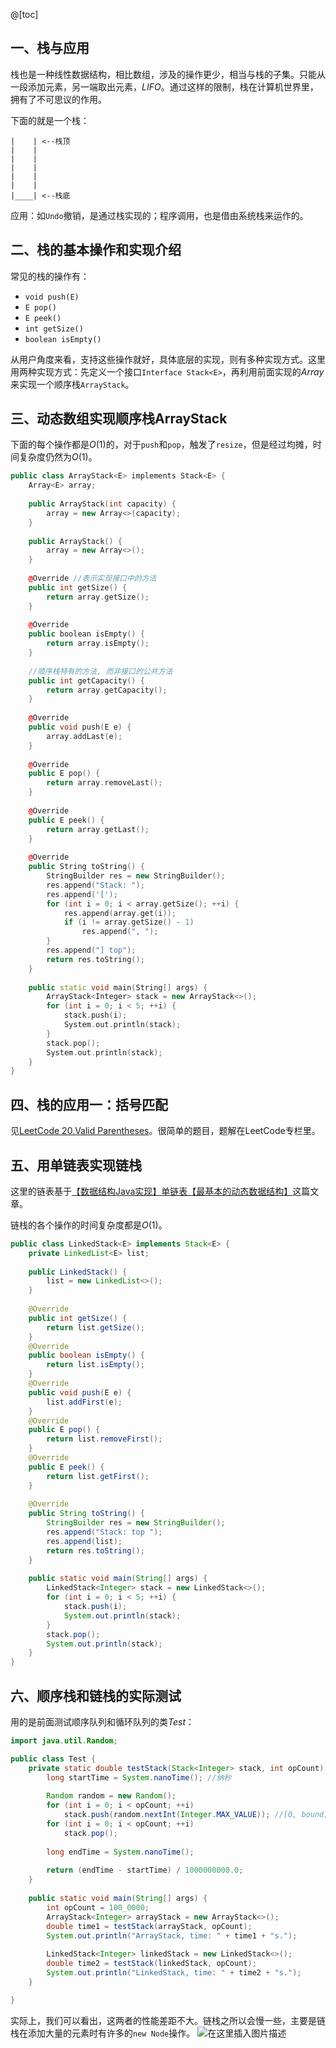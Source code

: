 @[toc]
 
## 一、栈与应用
栈也是一种线性数据结构，相比数组，涉及的操作更少，相当与栈的子集。只能从一段添加元素，另一端取出元素，$LIFO$。通过这样的限制，栈在计算机世界里，拥有了不可思议的作用。

下面的就是一个栈：
```
|    | <--栈顶
|    |
|    |
|    |
|    |
|    |
|____| <--栈底
```
应用：如`Undo`撤销，是通过栈实现的；程序调用，也是借由系统栈来运作的。

## 二、栈的基本操作和实现介绍
常见的栈的操作有：
- `void push(E)`
- `E pop()`
- `E peek()`
- `int getSize()`
- `boolean isEmpty()`

从用户角度来看，支持这些操作就好，具体底层的实现，则有多种实现方式。这里用两种实现方式：先定义一个接口`Interface Stack<E>`，再利用前面实现的$Array$来实现一个顺序栈`ArrayStack`。

## 三、动态数组实现顺序栈ArrayStack
下面的每个操作都是$O(1)$的，对于`push`和`pop`，触发了`resize`，但是经过均摊，时间复杂度仍然为$O(1)$。
```cpp 
public class ArrayStack<E> implements Stack<E> {
	Array<E> array;
	
	public ArrayStack(int capacity) {
		array = new Array<>(capacity);
	}
	
	public ArrayStack() {
		array = new Array<>();
	}
	
	@Override //表示实现接口中的方法
	public int getSize() {
		return array.getSize();
	}
	
	@Override
	public boolean isEmpty() {
		return array.isEmpty();
	}
	
	//顺序栈特有的方法, 而非接口的公共方法
	public int getCapacity() {
		return array.getCapacity();
	}
	
	@Override
	public void push(E e) {
		array.addLast(e);
	}
	
	@Override
	public E pop() {
		return array.removeLast();
	}
	
	@Override
	public E peek() {
		return array.getLast();
	}
	
	@Override
	public String toString() {
		StringBuilder res = new StringBuilder();
		res.append("Stack: ");
		res.append('[');
		for (int i = 0; i < array.getSize(); ++i) {
			res.append(array.get(i));
			if (i != array.getSize() - 1)
				res.append(", ");
		}
		res.append("] top");
		return res.toString();
	}
	
	public static void main(String[] args) {
		ArrayStack<Integer> stack = new ArrayStack<>();
		for (int i = 0; i < 5; ++i) {
			stack.push(i);
			System.out.println(stack);
		}
		stack.pop();
		System.out.println(stack);
	}
}
```
## 四、栈的应用一：括号匹配
见[LeetCode 20.Valid Parentheses](https://leetcode-cn.com/problems/valid-parentheses/)。很简单的题目，题解在LeetCode专栏里。

## 五、用单链表实现链栈
这里的链表基于[【数据结构Java实现】单链表【最基本的动态数据结构】](https://blog.csdn.net/myRealization/article/details/104794021)这篇文章。

链栈的各个操作的时间复杂度都是$O(1)$。
```java 
public class LinkedStack<E> implements Stack<E> {
	private LinkedList<E> list;
	
	public LinkedStack() {
		list = new LinkedList<>();
	}
	
	@Override
	public int getSize() {
		return list.getSize();
	}
	@Override
	public boolean isEmpty() {
		return list.isEmpty();
	}
	@Override
	public void push(E e) {
		list.addFirst(e);
	}
	@Override
	public E pop() {
		return list.removeFirst();
	}
	@Override
	public E peek() {
		return list.getFirst();
	}
	
	@Override
	public String toString() {
		StringBuilder res = new StringBuilder();
		res.append("Stack: top ");
		res.append(list);
		return res.toString();
	}
	
	public static void main(String[] args) {
		LinkedStack<Integer> stack = new LinkedStack<>();
		for (int i = 0; i < 5; ++i) {
			stack.push(i);
			System.out.println(stack);
		}
		stack.pop();
		System.out.println(stack);
	} 
} 
```
## 六、顺序栈和链栈的实际测试
用的是前面测试顺序队列和循环队列的类$Test$：
```java
import java.util.Random;

public class Test {
	private static double testStack(Stack<Integer> stack, int opCount) {
		long startTime = System.nanoTime(); //纳秒
		
		Random random = new Random();
		for (int i = 0; i < opCount; ++i)
			stack.push(random.nextInt(Integer.MAX_VALUE)); //[0, bound)的一个随机数
		for (int i = 0; i < opCount; ++i)
			stack.pop();
		
		long endTime = System.nanoTime();
		
		return (endTime - startTime) / 1000000000.0;
	} 
	
	public static void main(String[] args) {
		int opCount = 100_0000;
		ArrayStack<Integer> arrayStack = new ArrayStack<>();
		double time1 = testStack(arrayStack, opCount);
		System.out.println("ArrayStack, time: " + time1 + "s.");
		
		LinkedStack<Integer> linkedStack = new LinkedStack<>();
		double time2 = testStack(linkedStack, opCount);
		System.out.println("LinkedStack, time: " + time2 + "s.");
	}

}
```
实际上，我们可以看出，这两者的性能差距不大。链栈之所以会慢一些，主要是链栈在添加大量的元素时有许多的`new Node`操作。
 ![在这里插入图片描述](https://img-blog.csdnimg.cn/20200312010251517.png)
